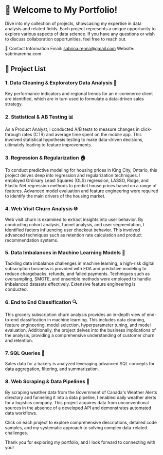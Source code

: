 # 👋 Welcome to My Portfolio!
Dive into my collection of projects, showcasing my expertise in data analysis and related fields. Each project represents a unique opportunity to explore various aspects of data science. If you have any questions or wish to discuss collaboration opportunities, feel free to reach out.

📧 Contact Information
Email: sabrina.renna@gmail.com
Website: sabrinarenna.com

## 📂 Project List
### 1. Data Cleaning & Exploratory Data Analysis 🧹
Key performance indicators and regional trends for an e-commerce client are identified, which are in turn used to formulate a data-driven sales strategy.

### 2. Statistical & AB Testing 📊
As a Product Analyst, I conducted A/B tests to measure changes in click-through rates (CTR) and average time spent on the mobile app. This involved statistical hypothesis testing to make data-driven decisions, ultimately leading to feature improvements.

### 3. Regression & Regularization 🏠
To conduct predictive modeling for housing prices in King City, Ontario, this project delves deep into regression and regularization techniques. I employed Ordinary Least Squares (OLS) regression, LASSO, Ridge, and Elastic Net regression methods to predict house prices based on a range of features. Advanced model evaluation and feature engineering were required to identify the main drivers of the housing market.

### 4. Web Visit Churn Analysis 🌐
Web visit churn is examined to extract insights into user behavior. By conducting cohort analysis, funnel analysis, and user segmentation, I identified factors influencing user checkout behavior. This involved advanced techniques such as retention rate calculation and product recommendation systems.

### 5. Data Imbalances in Machine Learning Models 🤖
Tackling data imbalance challenges in machine learning, a high-risk digital subscription business is provided with EDA and predictive modeling to reduce chargebacks, refunds, and failed payments. Techniques such as oversampling, SMOTE, and ensemble methods were employed to handle imbalanced datasets effectively. Extensive feature engineering is conducted.

### 6. End to End Classification 🔍
This grocery subscription churn analysis provides an in-depth view of end-to-end classification in machine learning. This includes data cleaning, feature engineering, model selection, hyperparameter tuning, and model evaluation. Additionally, the project delves into the business implications of the analysis, providing a comprehensive understanding of customer churn and retention.

### 7. SQL Queries 💼
Sales data for a bakery is analyzed leveraging advanced SQL concepts for data aggregation, filtering, and summarization. 

### 8. Web Scraping & Data Pipelines 🚀
By scraping weather data from the Government of Canada's Weather Alerts directory and funneling it into a data pipeline, I enabled daily weather alerts for a logistics company. This project acquires data from unconventional sources in the absence of a developed API and demonstrates automated data workflows.

Click on each project to explore comprehensive descriptions, detailed code samples, and my systematic approach to solving complex data-related challenges.

Thank you for exploring my portfolio, and I look forward to connecting with you! 
